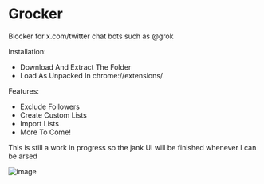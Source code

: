 # Grocker
Blocker for x.com/twitter chat bots such as @grok

Installation:
- Download And Extract The Folder
- Load As Unpacked In chrome://extensions/

Features:
- Exclude Followers
- Create Custom Lists
- Import Lists
- More To Come!

This is still a work in progress so the jank UI will be finished whenever I can be arsed

![image](https://github.com/user-attachments/assets/e25779aa-2935-4f80-8224-0f109c214663)


